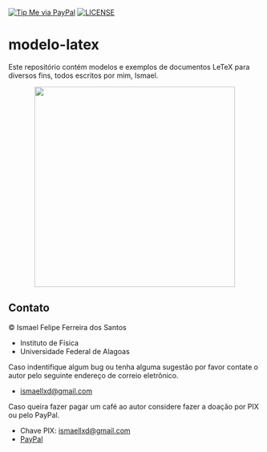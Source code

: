 [![Tip Me via PayPal](https://img.shields.io/badge/PayPal-tip%20me-green.svg?logo=paypal)](https://www.paypal.com/cgi-bin/webscr?cmd=_s-xclick&hosted_button_id=D66EM3DGU35EE&source=url)
[![LICENSE](https://img.shields.io/badge/license-MIT-lightgrey.svg)](/LICENSE)


# modelo-latex

Este repositório contém modelos e exemplos de documentos LeTeX para diversos
fins, todos escritos por mim, Ismael.

<div align="center">
   <div>
      <a href="https://github.com/Carlos-Antunis">
         <img
            width="400rem"
            style="text-align: center;"
            src="https://github-readme-stats.vercel.app/api/pin/?username=ismaeldamiao&locale=pt-pt&theme=onedark&repo=modelo-latex"
         />
      </a>
   </div>
</div>

## Contato

© Ismael Felipe Ferreira dos Santos
* Instituto de Física
* Universidade Federal de Alagoas

Caso indentifique algum bug ou tenha alguma sugestão por favor
contate o autor pelo seguinte endereço de correio eletrônico.
* [ismaellxd@gmail.com](mailto:ismaellxd@gmail.com)

Caso queira fazer pagar um café ao autor considere fazer
a doação por PIX ou pelo PayPal.
* Chave PIX: ismaellxd@gmail.com
* [PayPal](https://www.paypal.com/cgi-bin/webscr?cmd=_s-xclick&hosted_button_id=D66EM3DGU35EE&source=url)

